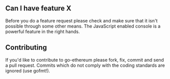 ## Can I have feature X

Before you do a feature request please check and make sure that it isn't possible
through some other means. The JavaScript enabled console is a powerful feature
in the right hands.

## Contributing

If you'd like to contribute to go-ethereum please fork, fix, commit and
send a pull request. Commits which do not comply with the coding standards
are ignored (use gofmt!).

